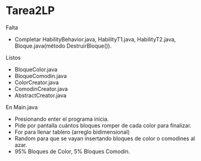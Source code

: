 Tarea2LP
========
Falta 
- Completar HabilityBehavior.java, HabilityT1.java, HabilityT2.java, Bloque.java(método DestruirBloque()).

Listos 
- BloqueColor.java
- BloqueComodin.java
- ColorCreator.java
- ComodinCreator.java
- AbstractCreator.java

En Main.java
- Presionando enter el programa inicia.
- Pide por pantalla cuántos bloques romper de cada color para finalizar.
- For para llenar tablero (arreglo bidimensional)
- Random para que se vayan insertando bloques de color o comodines al azar.
- 95% Bloques de Color, 5% Bloques Comodín.